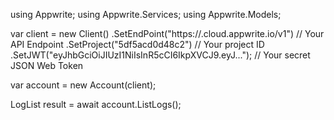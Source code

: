 using Appwrite;
using Appwrite.Services;
using Appwrite.Models;

var client = new Client()
    .SetEndPoint("https://<REGION>.cloud.appwrite.io/v1") // Your API Endpoint
    .SetProject("5df5acd0d48c2") // Your project ID
    .SetJWT("eyJhbGciOiJIUzI1NiIsInR5cCI6IkpXVCJ9.eyJ..."); // Your secret JSON Web Token

var account = new Account(client);

LogList result = await account.ListLogs();